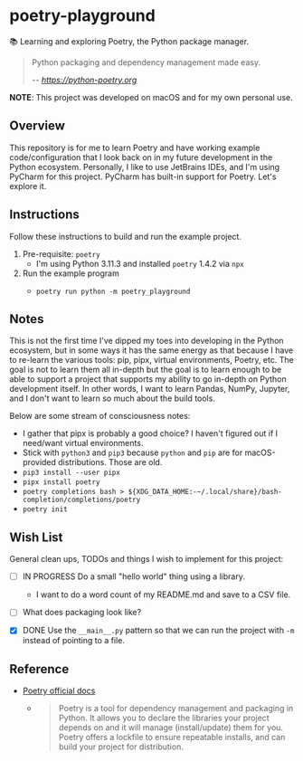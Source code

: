 # poetry-playground

📚 Learning and exploring Poetry, the Python package manager.

> Python packaging and dependency management made easy.
> 
> -- <cite>https://python-poetry.org</cite>

**NOTE**: This project was developed on macOS and for my own personal use.


## Overview

This repository is for me to learn Poetry and have working example code/configuration that I look back on in my future
development in the Python ecosystem. Personally, I like to use JetBrains IDEs, and I'm using PyCharm for this project.
PyCharm has built-in support for Poetry. Let's explore it.


## Instructions

Follow these instructions to build and run the example project.

1. Pre-requisite: `poetry`
   * I'm using Python 3.11.3 and installed `poetry` 1.4.2 via `npx`
2. Run the example program
   * ```shell
     poetry run python -m poetry_playground
     ```


## Notes

This is not the first time I've dipped my toes into developing in the Python ecosystem, but in some ways it has the
same energy as that because I have to re-learn the various tools: pip, pipx, virtual environments, Poetry, etc. The goal
is not to learn them all in-depth but the goal is to learn enough to be able to support a project that supports my
ability to go in-depth on Python development itself. In other words, I want to learn Pandas, NumPy, Jupyter, and I don't
want to learn so much about the build tools.

Below are some stream of consciousness notes:

* I gather that pipx is probably a good choice? I haven't figured out if I need/want virtual environments.
* Stick with `python3` and `pip3` because `python` and `pip` are for macOS-provided distributions. Those are old.
* `pip3 install --user pipx`
* `pipx install poetry`
* `poetry completions bash > ${XDG_DATA_HOME:-~/.local/share}/bash-completion/completions/poetry`
* `poetry init`


## Wish List

General clean ups, TODOs and things I wish to implement for this project:

* [ ] IN PROGRESS Do a small "hello world" thing using a library.
   * I want to do a word count of my README.md and save to a CSV file.
* [ ] What does packaging look like?
* [x] DONE Use the `__main__.py` pattern so that we can run the project with `-m` instead of pointing to a file.


## Reference

* [Poetry official docs](https://python-poetry.org/docs/)
  * > Poetry is a tool for dependency management and packaging in Python. It allows you to declare the libraries your
    > project depends on and it will manage (install/update) them for you. Poetry offers a lockfile to ensure repeatable
    > installs, and can build your project for distribution.  